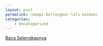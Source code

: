 ```yaml
---
layout: post
permalink: /mimpi-bertengkar-lalu-baikan/
categories:
    - Uncategorized
---
```


[Baca Selengkapnya](/03)